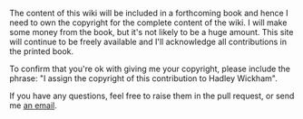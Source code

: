 The content of this wiki will be included in a forthcoming book and hence I need to own the copyright for the complete content of the wiki. I will make some money from the book, but it's not likely to be a huge amount. This site will continue to be freely available and I'll acknowledge all contributions in the printed book.

To confirm that you're ok with giving me your copyright, please include the 
phrase: "I assign the copyright of this contribution to Hadley Wickham".

If you have any questions, feel free to raise them in the pull request, or 
send me [an email](mailto:h.wickham@gmail.com).
